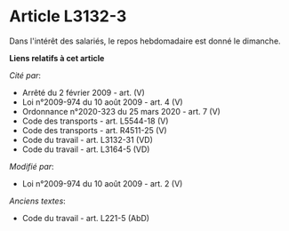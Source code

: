 # Article L3132-3

Dans l'intérêt des salariés, le repos hebdomadaire est donné le dimanche.

**Liens relatifs à cet article**

_Cité par_:

  - Arrêté du 2 février 2009 - art. (V)
  - Loi n°2009-974 du 10 août 2009 - art. 4 (V)
  - Ordonnance n°2020-323 du 25 mars 2020 - art. 7 (V)
  - Code des transports - art. L5544-18 (V)
  - Code des transports - art. R4511-25 (V)
  - Code du travail - art. L3132-31 (VD)
  - Code du travail - art. L3164-5 (VD)

_Modifié par_:

  - Loi n°2009-974 du 10 août 2009 - art. 2 (V)

_Anciens textes_:

  - Code du travail - art. L221-5 (AbD)
